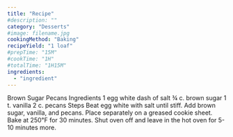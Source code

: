 ```yaml
---
title: "Recipe"
#description: ""
category: "Desserts"
#image: filename.jpg
cookingMethod: "Baking"
recipeYield: "1 loaf"
#prepTime: "15M"
#cookTime: "1H"
#totalTime: "1H15M"
ingredients:
  - "ingredient"
---
```


Brown Sugar Pecans
Ingredients
1 egg white
dash of salt
¾ c. brown sugar
1 t. vanilla
2 c. pecans
Steps
Beat egg white with salt until stiff.
Add brown sugar, vanilla, and pecans.
Place separately on a greased cookie sheet.
Bake at 250℉ for 30 minutes.
Shut oven off and leave in the hot oven for 5-10 minutes more.
